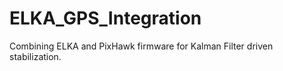 # ELKA_GPS_Integration
Combining ELKA and PixHawk firmware for Kalman Filter driven stabilization. 

